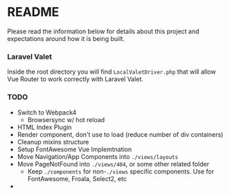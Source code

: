 # README #

Please read the information below for details about this project and expectations 
around how it is being built.

### Laravel Valet
Inside the root directory you will find `LocalValetDriver.php` that will allow Vue Router to work correctly with Laravel Valet.  


### TODO

* Switch to Webpack4
    * Browsersync w/ hot reload
* HTML Index Plugin
* Render component, don't use <router-view> to load (reduce number of div containers)
* Cleanup mixins structure
* Setup FontAwesome Vue Implemtnation
* Move Navigation/App Components into `./views/layouts`
* Move PageNotFound into `./views/404`, or some other related folder
    * Keep `./components` for non-`./views` specific components. Use for FontAwesome, Froala, Select2, etc
* 

